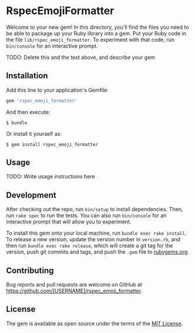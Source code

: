 # RspecEmojiFormatter

Welcome to your new gem! In this directory, you'll find the files you need to be able to package up your Ruby library into a gem. Put your Ruby code in the file `lib/rspec_emoji_formatter`. To experiment with that code, run `bin/console` for an interactive prompt.

TODO: Delete this and the text above, and describe your gem

## Installation

Add this line to your application's Gemfile:

```ruby
gem 'rspec_emoji_formatter'
```

And then execute:

    $ bundle

Or install it yourself as:

    $ gem install rspec_emoji_formatter

## Usage

TODO: Write usage instructions here

## Development

After checking out the repo, run `bin/setup` to install dependencies. Then, run `rake spec` to run the tests. You can also run `bin/console` for an interactive prompt that will allow you to experiment.

To install this gem onto your local machine, run `bundle exec rake install`. To release a new version, update the version number in `version.rb`, and then run `bundle exec rake release`, which will create a git tag for the version, push git commits and tags, and push the `.gem` file to [rubygems.org](https://rubygems.org).

## Contributing

Bug reports and pull requests are welcome on GitHub at https://github.com/[USERNAME]/rspec_emoji_formatter.


## License

The gem is available as open source under the terms of the [MIT License](http://opensource.org/licenses/MIT).

